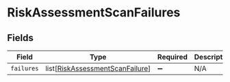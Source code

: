 # RiskAssessmentScanFailures


## Fields

| Field                                                                               | Type                                                                                | Required                                                                            | Description                                                                         |
| ----------------------------------------------------------------------------------- | ----------------------------------------------------------------------------------- | ----------------------------------------------------------------------------------- | ----------------------------------------------------------------------------------- |
| `failures`                                                                          | list[[RiskAssessmentScanFailure](../../models/shared/riskassessmentscanfailure.md)] | :heavy_minus_sign:                                                                  | N/A                                                                                 |